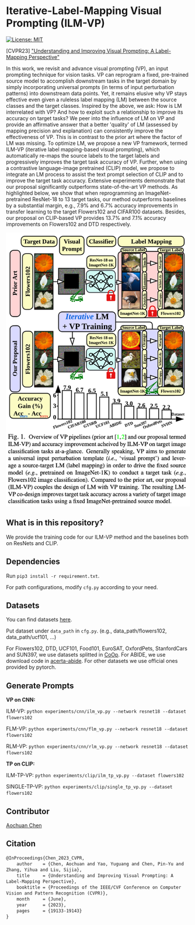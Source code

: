 # Iterative-Label-Mapping Visual Prompting (ILM-VP) 

[![License: MIT](https://img.shields.io/badge/License-MIT-yellow.svg)](https://opensource.org/licenses/MIT)

[CVPR23] ["Understanding and Improving Visual Prompting: A Label-Mapping Perspective"](https://arxiv.org/abs/2211.11635)

In this work, we revisit and advance visual prompting (VP), an input prompting technique for vision tasks. VP can reprogram a fixed, pre-trained source model to accomplish downstream tasks in the target domain by simply incorporating universal prompts (in terms of input perturbation patterns) into downstream data points. Yet, it remains elusive why VP stays effective even given a ruleless label mapping (LM) between the source classes and the target classes. Inspired by the above, we ask: How is LM interrelated with VP? And how to exploit such a relationship to improve its accuracy on target tasks? We peer into the influence of LM on VP and provide an affirmative answer that a better 'quality' of LM (assessed by mapping precision and explanation) can consistently improve the effectiveness of VP. This is in contrast to the prior art where the factor of LM was missing. To optimize LM, we propose a new VP framework, termed ILM-VP (iterative label mapping-based visual prompting), which automatically re-maps the source labels to the target labels and progressively improves the target task accuracy of VP. Further, when using a contrastive language-image pretrained (CLIP) model, we propose to integrate an LM process to assist the text prompt selection of CLIP and to improve the target task accuracy. Extensive experiments demonstrate that our proposal significantly outperforms state-of-the-art VP methods. As highlighted below, we show that when reprogramming an ImageNet-pretrained ResNet-18 to 13 target tasks, our method outperforms baselines by a substantial margin, e.g., 7.9% and 6.7% accuracy improvements in transfer learning to the target Flowers102 and CIFAR100 datasets. Besides, our proposal on CLIP-based VP provides 13.7% and 7.1% accuracy improvements on Flowers102 and DTD respectively.

![Overview](image.png)

## What is in this repository?

We provide the training code for our ILM-VP method and the baselines both on ResNets and CLIP.

## Dependencies

Run `pip3 install -r requirement.txt`.

For path configurations, modify `cfg.py` according to your need.

## Datasets

You can find datasets [here](https://drive.google.com/drive/folders/17JpHU_y6Ggc4274TLMmJAE3bsiFtUJDv?usp=share_link).

Put dataset under `data_path` in `cfg.py`. (e.g., data_path/flowers102, data_path/ucf101, ...)

For Flowers102, DTD, UCF101, Food101, EuroSAT, OxfordPets, StanfordCars and SUN397, we use datasets splitted in [CoOp](https://github.com/KaiyangZhou/CoOp). For ABIDE, we use download code in [acerta-abide](https://github.com/lsa-pucrs/acerta-abide). For other datasets we use official ones provided by pytorch.

## Generate Prompts

**VP on CNN:**

ILM-VP: `python experiments/cnn/ilm_vp.py --network resnet18 --dataset flowers102`

FLM-VP: `python experiments/cnn/flm_vp.py --network resnet18 --dataset flowers102`

RLM-VP: `python experiments/cnn/rlm_vp.py --network resnet18 --dataset flowers102`

**TP on CLIP:**

ILM-TP-VP: `python experiments/clip/ilm_tp_vp.py --dataset flowers102`

SINGLE-TP-VP: `python experiments/clip/single_tp_vp.py --dataset flowers102`

## Contributor

[Aochuan Chen](https://cse.msu.edu/~chenaoch/)

## Citation
```
@InProceedings{Chen_2023_CVPR,
    author    = {Chen, Aochuan and Yao, Yuguang and Chen, Pin-Yu and Zhang, Yihua and Liu, Sijia},
    title     = {Understanding and Improving Visual Prompting: A Label-Mapping Perspective},
    booktitle = {Proceedings of the IEEE/CVF Conference on Computer Vision and Pattern Recognition (CVPR)},
    month     = {June},
    year      = {2023},
    pages     = {19133-19143}
}
```
